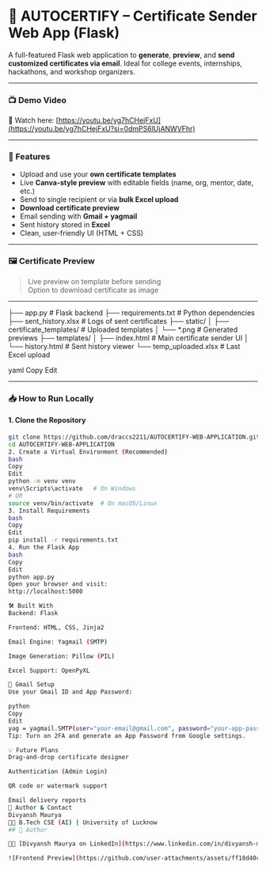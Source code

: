 # 📨 AUTOCERTIFY – Certificate Sender Web App (Flask)

A full-featured Flask web application to **generate**, **preview**, and **send customized certificates via email**. Ideal for college events, internships, hackathons, and workshop organizers.

---

### 📺 Demo Video

🎥 Watch here: [https://youtu.be/yg7hCHejFxU](https://youtu.be/yg7hCHejFxU?si=0dmPS6lUjANWVFhr)

---

### 🚀 Features

- Upload and use your **own certificate templates**
- Live **Canva-style preview** with editable fields (name, org, mentor, date, etc.)
- Send to single recipient or via **bulk Excel upload**
- **Download certificate preview**
- Email sending with **Gmail + yagmail**
- Sent history stored in **Excel**
- Clean, user-friendly UI (HTML + CSS)

---

### 🖼️ Certificate Preview

> Live preview on template before sending  
> Option to download certificate as image

---
├── app.py # Flask backend
├── requirements.txt # Python dependencies
├── sent_history.xlsx # Logs of sent certificates
├── static/
│ ├── certificate_templates/ # Uploaded templates
│ └── *.png # Generated previews
├── templates/
│ ├── index.html # Main certificate sender UI
│ └── history.html # Sent history viewer
└── temp_uploaded.xlsx # Last Excel upload

yaml
Copy
Edit

---

### 📥 How to Run Locally

#### 1. Clone the Repository
```bash
git clone https://github.com/draccs2211/AUTOCERTIFY-WEB-APPLICATION.git
cd AUTOCERTIFY-WEB-APPLICATION
2. Create a Virtual Environment (Recommended)
bash
Copy
Edit
python -m venv venv
venv\Scripts\activate   # On Windows
# OR
source venv/bin/activate  # On macOS/Linux
3. Install Requirements
bash
Copy
Edit
pip install -r requirements.txt
4. Run the Flask App
bash
Copy
Edit
python app.py
Open your browser and visit:
http://localhost:5000

🛠️ Built With
Backend: Flask

Frontend: HTML, CSS, Jinja2

Email Engine: Yagmail (SMTP)

Image Generation: Pillow (PIL)

Excel Support: OpenPyXL

📧 Gmail Setup
Use your Gmail ID and App Password:

python
Copy
Edit
yag = yagmail.SMTP(user="your-email@gmail.com", password="your-app-password")
Tip: Turn on 2FA and generate an App Password from Google settings.

💡 Future Plans
Drag-and-drop certificate designer

Authentication (Admin Login)

QR code or watermark support

Email delivery reports
🔗 Author & Contact
Divyansh Maurya
👨‍🎓 B.Tech CSE (AI) | University of Lucknow
## 🔗 Author

👨‍💻 [Divyansh Maurya on LinkedIn](https://www.linkedin.com/in/divyansh-maurya-42a25735b)

![Frontend Preview](https://github.com/user-attachments/assets/ff18d40c-2365-4037-af27-18099c90d340)
